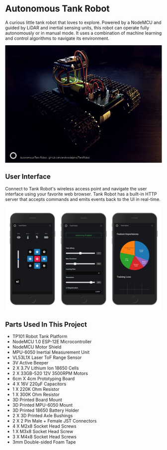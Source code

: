 # Autonomous Tank Robot
A curious little tank robot that loves to explore. Powered by a NodeMCU and guided by LiDAR and inertial sensing units, this robot can operate fully autonomously or in manual mode. It uses a combination of machine learning and control algorithms to navigate its environment.

![Tank Robot Glam Photo](https://raw.githubusercontent.com/andrewdalpino/TankRobot/master/docs/images/tank-robot-glam-photo.png)

## User Interface
Connect to Tank Robot's wireless access point and navigate the user interface using your favorite web browser. Tank Robot has a built-in HTTP server that accepts commands and emits events back to the UI in real-time.

![Tank Robot User Interface](https://raw.githubusercontent.com/andrewdalpino/TankRobot/master/docs/images/tank-robot-ui.png)

## Parts Used In This Project

- TP101 Robot Tank Platform
- NodeMCU 1.0 ESP-12E Microcontroller
- NodeMCU Motor Shield
- MPU-6050 Inertial Measurement Unit
- VL53L1X Laser ToF Range Sensor
- 3V Active Beeper
- 2 X 3.7V Lithium Ion 18650 Cells
- 2 X 33GB-520 12V 3500RPM Motors
- 6cm X 4cm Prototyping Board
- 4 X 16V 220μF Capacitors
- 1 X 220K Ohm Resistor
- 1 X 300K Ohm Resistor
- 3D Printed Board Mount
- 3D Printed MPU-6050 Mount
- 3D Printed 18650 Battery Holder
- 2 X 3D Printed Axle Bushings
- 2 X 2 Pin Male + Female JST Connectors
- 4 X M2x8 Socket Head Screws
- 1 X M3x8 Socket Head Screw
- 3 X M4x8 Socket Head Screws
- 3mm Double-sided Foam Tape
